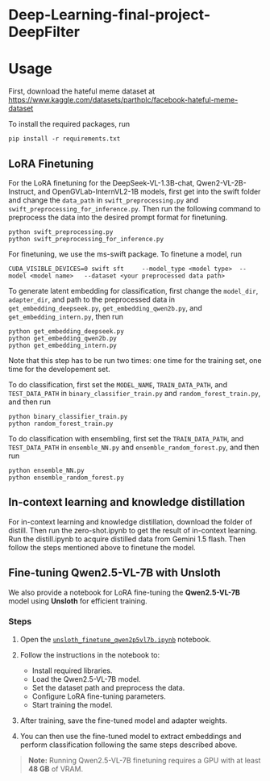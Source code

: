 # Deep-Learning-final-project-DeepFilter

# Usage

First, download the hateful meme dataset at https://www.kaggle.com/datasets/parthplc/facebook-hateful-meme-dataset

To install the required packages, run

```
pip install -r requirements.txt
```

## LoRA Finetuning
For the LoRA finetuning for the DeepSeek-VL-1.3B-chat, Qwen2-VL-2B-Instruct, and OpenGVLab-InternVL2-1B models, first get into the swift folder and change the `data_path` in `swift_preprocessing.py` and `swift_preprocessing_for_inference.py`.
Then run the following command to preprocess the data into the desired prompt format for finetuning.

```
python swift_preprocessing.py
python swift_preprocessing_for_inference.py
```

For finetuning, we use the ms-swift package. To finetune a model, run

```
CUDA_VISIBLE_DEVICES=0 swift sft     --model_type <model type>  --model <model name>   --dataset <your preprocessed data path>
```

To generate latent embedding for classification, first change the `model_dir`, `adapter_dir`, and path to the preprocessed data in `get_embedding_deepseek.py`, `get_embedding_qwen2b.py`, and `get_embedding_intern.py`, then run

```
python get_embedding_deepseek.py
python get_embedding_qwen2b.py
python get_embedding_intern.py
```

Note that this step has to be run two times: one time for the training set, one time for the developement set.

To do classification, first set the `MODEL_NAME`, `TRAIN_DATA_PATH`, and `TEST_DATA_PATH` in `binary_classifier_train.py` and `random_forest_train.py`, and then run

```
python binary_classifier_train.py
python random_forest_train.py
```

To do classification with ensembling, first set the `TRAIN_DATA_PATH`, and `TEST_DATA_PATH` in `ensemble_NN.py` and `ensemble_random_forest.py`, and then run

```
python ensemble_NN.py
python ensemble_random_forest.py
```
## In-context learning and knowledge distillation
For in-context learning and knowledge distillation, download the folder of distill.
Then run the zero-shot.ipynb to get the result of in-context learning.
Run the distill.ipynb to acquire distilled data from Gemini 1.5 flash.
Then follow the steps mentioned above to finetune the model.

## Fine-tuning Qwen2.5-VL-7B with Unsloth

We also provide a notebook for LoRA fine-tuning the **Qwen2.5-VL-7B** model using **Unsloth** for efficient training.

### Steps

1. Open the [`unsloth_finetune_qwen2p5vl7b.ipynb`](unsloth_finetune_qwen2p5vl7b.ipynb) notebook.

2. Follow the instructions in the notebook to:

   - Install required libraries.
   - Load the Qwen2.5-VL-7B model.
   - Set the dataset path and preprocess the data.
   - Configure LoRA fine-tuning parameters.
   - Start training the model.

3. After training, save the fine-tuned model and adapter weights.

4. You can then use the fine-tuned model to extract embeddings and perform classification following the same steps described above.

> **Note:** Running Qwen2.5-VL-7B finetuning requires a GPU with at least **48 GB** of VRAM.
